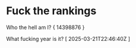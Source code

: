 # Fuck the rankings

Who the hell am I?
{ 14398876 }

What fucking year is it?
[ 2025-03-21T22:46:40Z ]

